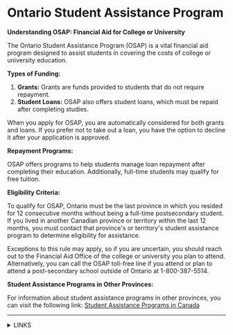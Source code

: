 # Ontario Student Assistance Program

**Understanding OSAP: Financial Aid for College or University**

The Ontario Student Assistance Program (OSAP) is a vital financial aid program designed to assist students in covering the costs of college or university education.

**Types of Funding:**

1. **Grants:** Grants are funds provided to students that do not require repayment.
2. **Student Loans:** OSAP also offers student loans, which must be repaid after completing studies.

When you apply for OSAP, you are automatically considered for both grants and loans. If you prefer not to take out a loan, you have the option to decline it after your application is approved.

**Repayment Programs:**

OSAP offers programs to help students manage loan repayment after completing their education. Additionally, full-time students may qualify for free tuition.

**Eligibility Criteria:**

To qualify for OSAP, Ontario must be the last province in which you resided for 12 consecutive months without being a full-time postsecondary student. If you lived in another Canadian province or territory within the last 12 months, you must contact that province's or territory's student assistance program to determine eligibility for assistance.

Exceptions to this rule may apply, so if you are uncertain, you should reach out to the Financial Aid Office of the college or university you plan to attend. Alternatively, you can call the OSAP toll-free line if you attend or plan to attend a post-secondary school outside of Ontario at 1-800-387-5514.

**Student Assistance Programs in Other Provinces:**

For information about student assistance programs in other provinces, you can visit the following link: [Student Assistance Programs in Canada](https://www.canada.ca/en/services/benefits/education/grants.html)

***

<details>

<summary>LINKS</summary>

Ontario Student Assistance Program (OSAP):\
[https://www.Ontario.ca/page/osap-ontario-student-assistance-program](https://www.ontario.ca/page/osap-ontario-student-assistance-program)

</details>
